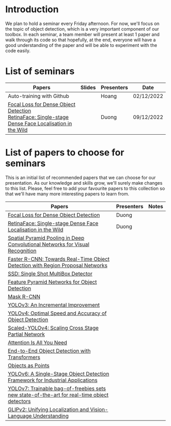 # Introduction
We plan to hold a seminar every Friday afternoon. For now, we'll focus on the topic of object detection, which is a very important component of our toolbox. In each seminar, a team member will present at least 1 paper and walk through its code so that hopefully, at the end, everyone will have a good understanding of the paper and will be able to experiment with the code easily.

# List of seminars
| Papers                                                                                                   | Slides | Presenters | Date       |
| -------------------------------------------------------------------------------------------------------- | ------ | ---------- | ---------- |
| Auto-training with Github                                                                                |        | Hoang      | 02/12/2022 |
| [Focal Loss for Dense Object Detection](https://arxiv.org/abs/1708.02002) <br> [RetinaFace: Single-stage Dense Face Localisation in the Wild](https://arxiv.org/abs/1905.00641) |        | Duong      | 09/12/2022 |

# List of papers to choose for seminars
This is an initial list of recommended papers that we can choose for our presentation. As our knowledge and skills grow, we'll surely make changes to this list. Please, feel free to add your favourite papers to this collection so that we'll have many more interesting papers to learn from.

| Papers                                                                                                                         | Presenters | Notes    |
| ------------------------------------------------------------------------------------------------------------------------------ | ---------- | --- |
| [Focal Loss for Dense Object Detection](https://arxiv.org/abs/1708.02002)                                                      | Duong      |     |
| [RetinaFace: Single-stage Dense Face Localisation in the Wild](https://arxiv.org/abs/1905.00641)                               | Duong      |     |
| [Spatial Pyramid Pooling in Deep Convolutional Networks for Visual Recognition](https://arxiv.org/abs/1406.4729)               |            |     |
| [Faster R-CNN: Towards Real-Time Object Detection with Region Proposal Networks](https://arxiv.org/abs/1506.01497)             |            |     |
| [SSD: Single Shot MultiBox Detector](https://arxiv.org/abs/1512.02325)                                                         |            |     |
| [Feature Pyramid Networks for Object Detection](https://arxiv.org/abs/1612.03144)                                              |            |     |
| [Mask R-CNN](https://arxiv.org/abs/1703.06870)                                                                                 |            |     |
| [YOLOv3: An Incremental Improvement](https://arxiv.org/abs/1804.02767)                                                         |            |     |
| [YOLOv4: Optimal Speed and Accuracy of Object Detection](https://arxiv.org/abs/2004.10934)                                     |            |     |
| [Scaled-YOLOv4: Scaling Cross Stage Partial Network](https://arxiv.org/abs/2011.08036)                                         |            |     |
| [Attention Is All You Need](https://arxiv.org/abs/1706.03762)                                                                  |            |     |
| [End-to-End Object Detection with Transformers](https://arxiv.org/abs/2005.12872)                                              |            |     |
| [Objects as Points](https://arxiv.org/abs/1904.07850)                                                                          |            |     |
| [YOLOv6: A Single-Stage Object Detection Framework for Industrial Applications](https://arxiv.org/abs/2209.02976)              |            |     |
| [YOLOv7: Trainable bag-of-freebies sets new state-of-the-art for real-time object detectors](https://arxiv.org/abs/2207.02696) |            |     |
| [GLIPv2: Unifying Localization and Vision-Language Understanding](https://arxiv.org/abs/2206.05836)                            |            |     |


